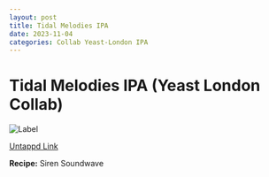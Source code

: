 ```yaml
---
layout: post
title: Tidal Melodies IPA
date: 2023-11-04
categories: Collab Yeast-London IPA
---
```

# Tidal Melodies IPA (Yeast London Collab)

![Label](https://assets.untappd.com/site/beer_logos_hd/beer-5625665_64080_hd.jpeg)

[Untappd Link](https://untp.beer/yNA2p)

__Recipe:__ Siren Soundwave
